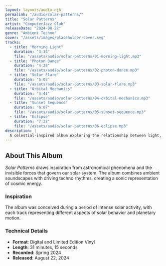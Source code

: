 ```yaml
---
layout: layouts/audio.njk
permalink: "/audio/solar-patterns/"
title: "Solar Patterns"
artist: "ComputerJazz Club"
releaseDate: "2024-08-22"
genre: "Ambient Techno"
cover: "/assets/images/placeholder-cover.svg"
tracks:
  - title: "Morning Light"
    duration: "3:34"
    file: "/assets/audio/solar-patterns/01-morning-light.mp3"
  - title: "Photon Dance"
    duration: "4:28"
    file: "/assets/audio/solar-patterns/02-photon-dance.mp3"
  - title: "Solar Flare"
    duration: "5:03"
    file: "/assets/audio/solar-patterns/03-solar-flare.mp3"
  - title: "Orbital Mechanics"
    duration: "4:41"
    file: "/assets/audio/solar-patterns/04-orbital-mechanics.mp3"
  - title: "Sunset Sequence"
    duration: "6:07"
    file: "/assets/audio/solar-patterns/05-sunset-sequence.mp3"
  - title: "Eclipse"
    duration: "7:22"
    file: "/assets/audio/solar-patterns/06-eclipse.mp3"
description: |
  A celestial-inspired album exploring the relationship between light, energy, and rhythm.
---
```


## About This Album

*Solar Patterns* draws inspiration from astronomical phenomena and the invisible forces that govern our solar system. The album combines ambient soundscapes with driving techno rhythms, creating a sonic representation of cosmic energy.

### Inspiration

The album was conceived during a period of intense solar activity, with each track representing different aspects of solar behavior and planetary motion.

### Technical Details

- **Format**: Digital and Limited Edition Vinyl
- **Length**: 31 minutes, 15 seconds
- **Recorded**: Spring 2024
- **Released**: August 22, 2024
